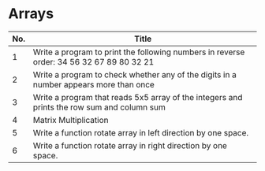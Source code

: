 # Arrays

| No. | Title                                                                 |
| --- | --------------------------------------------------------------------- |
|   1 | Write a program to print the following numbers in reverse order: 34 56 32 67 89 80 32 21 |
| 2 | Write a program to check whether any of the digits in a number appears more than once |
|3| Write a program that reads 5x5 array of the integers and prints the row sum and column sum|
|4|Matrix Multiplication|
|5| Write a function rotate array in left direction by one space.|
|6|Write a function rotate array in right direction by one space.|
